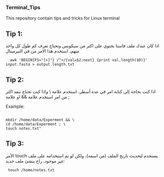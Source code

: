 ### Terminal_Tips
This repository contain tips and tricks for Linux terminal 

## Tip 1: 
  اذا كان عندك ملف فاستا يحتوي على اكثر من سيكونس وتحتاج تعرف كم طول كل واحد منهم، استخدم هذا الامر من في التيرمينال 

```
  awk 'BEGIN{FS="[>]"} /^>/{val=$2;next} {print val,length($0)}' input.fasta > output.length.txt
```

## Tip 2:
  اذا كنت بحاجة إلى كتابة امر في عدة أسطر، استخدم علامة \ واذا كنت تحتاج تنفذ اكثر من امر استخدم علامة && او علامة ;
 
  Example: 
  ```

  mkdir /home/data/Experment && \
  cd /home/data/Experment ; \
  touch notes.txt"
  ```

  
## Tip 3: 
  الأمر touch يستخدم لتحديث تاريخ الملف (من اسمه)، ولكن لو تم استخدامه على ملف غير موجود، راح ينشئ ملف جديد:
  ```
   touch /home/notes.txt
  ```
